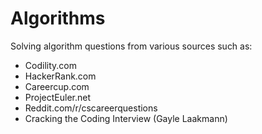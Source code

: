 Algorithms
==========

Solving algorithm questions from various sources such as:
- Codility.com
- HackerRank.com
- Careercup.com
- ProjectEuler.net
- Reddit.com/r/cscareerquestions
- Cracking the Coding Interview (Gayle Laakmann)

